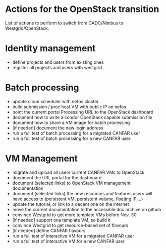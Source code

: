 Actions for the OpenStack transition
====================================

List of actions to perform to switch from CADC/Nimbus to Westgrid/OpenStack.

# Identity management
* define projects and users from existing ones
* register all projects and users with westgrid

# Batch processing
* update cloud scheduler with nefos cluster
* build submission / proc host VM with public IP on nefos
* point the current portal Processing URL to the OpenStack dashboard
* document how to write a condor OpenStack capable submission file
* document how to share a VM image for batch processing
* [if needed] document the new login address
* run a full test of batch processing for a migrated CANFAR user
* run a full test of batch processing for a new CANFAR user

# VM Management
* migrate and upload all users current CANFAR VMs to OpenStack
* document the URL portal for the dashboard
* document (selected links) to OpenStack VM management documentation
* document (selected links) the new resources and features users will have access to (persistent VM, persistent volume, floating IP,...)
* update the tutorial, or link to a decent one on the internet
* move the current documentation to the accessible doc archive on github
* convince Westgrid to get more template VMs before Nov. 30
* [if needed] support one template VM, so build it
* convince Westgrid to get resource-based set of flavours
* [if needed] define CANFAR flavours
* run a full test of interactive VM for a migrated CANFAR user
* run a full test of interactive VM for a new CANFAR user
